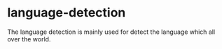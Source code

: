 # language-detection
The language detection is mainly used for detect the language which all over the world.
